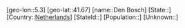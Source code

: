 ﻿---
location: [41.67,5.3]
type: City
tags:
- geo/City


SpocWebEntityId: 29747
isDeleted: false
confidential: public

---
[geo-lon::5.3]
[geo-lat::41.67]
[name::Den Bosch]
[State::]
[Country::[Netherlands](geo/Continent/Europe/Netherlands.md)]
[StateId::]
[Population::]
[Unknown::]

